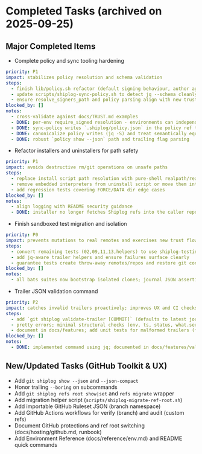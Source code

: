 # Completed Tasks (archived on 2025-09-25)

## Major Completed Items

- Complete policy and sync tooling hardening
```yaml
priority: P1
impact: stabilizes policy resolution and schema validation
steps:
  - finish lib/policy.sh refactor (default signing behaviour, author aggregation)
  - update scripts/shiplog-sync-policy.sh to detect jq --schema cleanly
  - ensure resolve_signers_path and policy parsing align with new trust model
blocked_by: []
notes:
  - cross-validate against docs/TRUST.md examples
  - DONE: per-env require_signed resolution - environments can independently enforce/skip signature validation (implemented in CLI commands and pre-receive hook)
  - DONE: sync-policy writes `.shiplog/policy.json` in the policy ref tree
  - DONE: canonicalize policy writes (jq -S) and treat semantically equal JSON as no-op
  - DONE: robust `policy show --json` path and trailing flag parsing
```

- Refactor installers and uninstallers for path safety
```yaml
priority: P1
impact: avoids destructive rm/git operations on unsafe paths
steps:
  - replace install script path resolution with pure-shell realpath/readlink logic
  - remove embedded interpreters from uninstall script or move them into a standalone helper with validation
  - add regression tests covering FORCE/DATA dir edge cases
blocked_by: []
notes:
  - align logging with README security guidance
  - DONE: installer no longer fetches Shiplog refs into the caller repo; fetch scoped to `$SHIPLOG_HOME` and force-refreshed tool refs
```

- Finish sandboxed test migration and isolation
```yaml
priority: P0
impact: prevents mutations to real remotes and exercises new trust flow
steps:
  - convert remaining tests (02,09,11,13,helpers) to use shiplog-testing-sandbox clone helpers
  - add jq-aware trailer helpers and ensure failures surface clearly
  - guarantee tests create throw-away remotes/repos and restore git config state
blocked_by: []
notes:
  - all bats suites now bootstrap isolated clones; journal JSON assertions use git cat-file helpers
```

- Trailer JSON validation command
```yaml
priority: P2
impact: catches invalid trailers proactively; improves UX and CI checks
steps:
  - add `git shiplog validate-trailer [COMMIT]` (defaults to latest journal)
  - pretty errors; minimal structural checks (env, ts, status, what.service, when.dur_s)
  - document in docs/features; add unit tests for malformed trailers (future)
blocked_by: []
notes:
  - DONE: implemented command using jq; documented in docs/features/validate-trailer.md
```

## New/Updated Tasks (GitHub Toolkit & UX)

- Add `git shiplog show --json` and `--json-compact`
- Honor trailing `--boring` on subcommands
- Add `git shiplog refs root show|set` and `refs migrate` wrapper
- Add migration helper script (`scripts/shiplog-migrate-ref-root.sh`)
- Add importable GitHub Ruleset JSON (branch namespace)
- Add GitHub Actions workflows for verify (branch) and audit (custom refs)
- Document GitHub protections and ref root switching (docs/hosting/github.md, runbook)
- Add Environment Reference (docs/reference/env.md) and README quick commands
